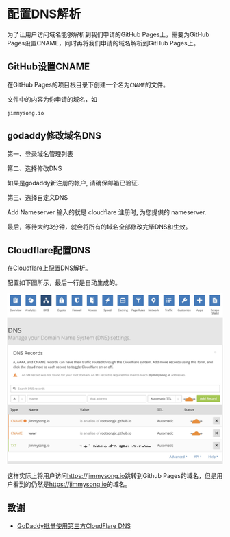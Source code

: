 # 配置DNS解析

为了让用户访问域名能够解析到我们申请的GitHub Pages上，需要为GitHub Pages设置CNAME，同时再将我们申请的域名解析到GitHub Pages上。

## GitHub设置CNAME

在GitHub Pages的项目根目录下创建一个名为`CNAME`的文件。

文件中的内容为你申请的域名，如

```http
jimmysong.io
```

## godaddy修改域名DNS

第一、登录域名管理列表

第二、选择修改DNS

如果是godaddy新注册的帐户, 请确保邮箱已验证.

第三、选择自定义DNS

Add Nameserver 输入的就是 cloudflare 注册时, 为您提供的 nameserver.

最后，等待大约3分钟，就会将所有的域名全部修改完毕DNS和生效。

## Cloudflare配置DNS

在[Cloudflare](https://www.cloudflare.com/)上配置DNS解析。

配置如下图所示，最后一行是自动生成的。

![Cloudflare页面](../images/dns-jimmysong-cloudflare.jpg)

这样实际上将用户访问<https://jimmysong.io>跳转到Github Pages的域名，但是用户看到的仍然是<https://jimmysong.io>的域名。

## 致谢

- [GoDaddy批量使用第三方CloudFlare DNS](http://www.laodong.me/bulk-change-dns/#more-1288)